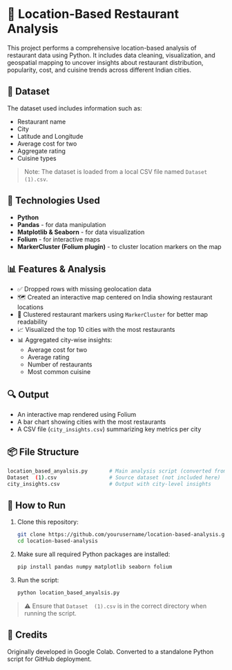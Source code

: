 
# 📍 Location-Based Restaurant Analysis

This project performs a comprehensive location-based analysis of restaurant data using Python. It includes data cleaning, visualization, and geospatial mapping to uncover insights about restaurant distribution, popularity, cost, and cuisine trends across different Indian cities.

## 📁 Dataset

The dataset used includes information such as:

- Restaurant name
- City
- Latitude and Longitude
- Average cost for two
- Aggregate rating
- Cuisine types

> Note: The dataset is loaded from a local CSV file named `Dataset  (1).csv`.

## 🧰 Technologies Used

- **Python**
- **Pandas** - for data manipulation
- **Matplotlib & Seaborn** - for data visualization
- **Folium** - for interactive maps
- **MarkerCluster (Folium plugin)** - to cluster location markers on the map

## 📊 Features & Analysis

- ✅ Dropped rows with missing geolocation data
- 🗺️ Created an interactive map centered on India showing restaurant locations
- 📌 Clustered restaurant markers using `MarkerCluster` for better map readability
- 📈 Visualized the top 10 cities with the most restaurants
- 📊 Aggregated city-wise insights:
  - Average cost for two
  - Average rating
  - Number of restaurants
  - Most common cuisine

## 🔍 Output

- An interactive map rendered using Folium
- A bar chart showing cities with the most restaurants
- A CSV file (`city_insights.csv`) summarizing key metrics per city

## 📦 File Structure

```bash
location_based_anyalsis.py       # Main analysis script (converted from Colab)
Dataset  (1).csv                 # Source dataset (not included here)
city_insights.csv                # Output with city-level insights
```

## 🚀 How to Run

1. Clone this repository:
   ```bash
   git clone https://github.com/yourusername/location-based-analysis.git
   cd location-based-analysis
   ```

2. Make sure all required Python packages are installed:
   ```bash
   pip install pandas numpy matplotlib seaborn folium
   ```

3. Run the script:
   ```bash
   python location_based_anyalsis.py
   ```

> ⚠️ Ensure that `Dataset  (1).csv` is in the correct directory when running the script.

## 📌 Credits

Originally developed in Google Colab. Converted to a standalone Python script for GitHub deployment.
